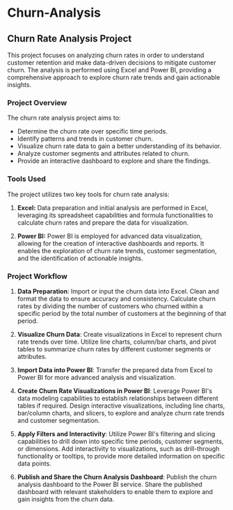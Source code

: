 # Churn-Analysis

## Churn Rate Analysis Project

This project focuses on analyzing churn rates in order to understand customer retention and make data-driven decisions to mitigate customer churn. The analysis is performed using Excel and Power BI, providing a comprehensive approach to explore churn rate trends and gain actionable insights.



### Project Overview

The churn rate analysis project aims to:

- Determine the churn rate over specific time periods.
- Identify patterns and trends in customer churn.
- Visualize churn rate data to gain a better understanding of its behavior.
- Analyze customer segments and attributes related to churn.
- Provide an interactive dashboard to explore and share the findings.

### Tools Used

The project utilizes two key tools for churn rate analysis:

1. **Excel:** Data preparation and initial analysis are performed in Excel, leveraging its spreadsheet capabilities and formula functionalities to calculate churn rates and prepare the data for visualization.

2. **Power BI:** Power BI is employed for advanced data visualization, allowing for the creation of interactive dashboards and reports. It enables the exploration of churn rate trends, customer segmentation, and the identification of actionable insights.

### Project Workflow

1. **Data Preparation**: Import or input the churn data into Excel. Clean and format the data to ensure accuracy and consistency. Calculate churn rates by dividing the number of customers who churned within a specific period by the total number of customers at the beginning of that period.

2. **Visualize Churn Data**: Create visualizations in Excel to represent churn rate trends over time. Utilize line charts, column/bar charts, and pivot tables to summarize churn rates by different customer segments or attributes.

3. **Import Data into Power BI**: Transfer the prepared data from Excel to Power BI for more advanced analysis and visualization.

4. **Create Churn Rate Visualizations in Power BI**: Leverage Power BI's data modeling capabilities to establish relationships between different tables if required. Design interactive visualizations, including line charts, bar/column charts, and slicers, to explore and analyze churn rate trends and customer segmentation.

5. **Apply Filters and Interactivity**: Utilize Power BI's filtering and slicing capabilities to drill down into specific time periods, customer segments, or dimensions. Add interactivity to visualizations, such as drill-through functionality or tooltips, to provide more detailed information on specific data points.

6. **Publish and Share the Churn Analysis Dashboard**: Publish the churn analysis dashboard to the Power BI service. Share the published dashboard with relevant stakeholders to enable them to explore and gain insights from the churn data.


